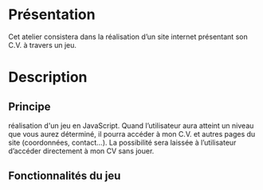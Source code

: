 # Présentation
Cet atelier consistera dans la réalisation d’un site internet présentant son C.V. à travers un jeu.

# Description
##     Principe 
réalisation d'un jeu en JavaScript. Quand l’utilisateur aura atteint un niveau que vous aurez déterminé, il pourra accéder à mon C.V. et autres pages du site (coordonnées, contact…). La possibilité sera laissée à l’utilisateur d’accéder
directement à mon CV sans jouer.

##      Fonctionnalités du jeu 

